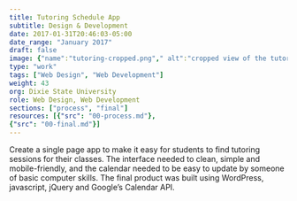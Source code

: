 ```yaml
---
title: Tutoring Schedule App
subtitle: Design & Development
date: 2017-01-31T20:46:03-05:00
date_range: "January 2017"
draft: false
image: {"name":"tutoring-cropped.png"," alt":"cropped view of the tutoring calendar/schedule page"}
type: "work"
tags: ["Web Design", "Web Development"]
weight: 43
org: Dixie State University
role: Web Design, Web Development
sections: ["process", "final"]
resources: [{"src": "00-process.md"},
{"src": "00-final.md"}]
---
```

Create a single page app to make it easy for students to find tutoring sessions for their classes. The interface needed to clean, simple and mobile-friendly, and the calendar needed to be easy to update by someone of basic computer skills. The final product was built using WordPress,  javascript, jQuery and Google’s Calendar API.